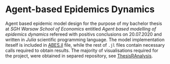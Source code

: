 # Agent-based Epidemics Dynamics

Agent based epidemic model design for the purpose of my bachelor thesis at *SGH Warsaw School of Economics* entitled *Agent based modelling of epidemics dynamics* refereed with positivs conclusions on 20.07.2020 and written in *Julia* scientific programming language. The model implementation iteself is included in [ABES.jl](/ABES.jl) file, while the rest of `.jl` files contain necessary calls required to obtain results. The majority of visualisations required for the project, were obtained in separed repository, see [ThesisRAnalysis](https://github.com/jcierocki/ThesisRAnalysis).
